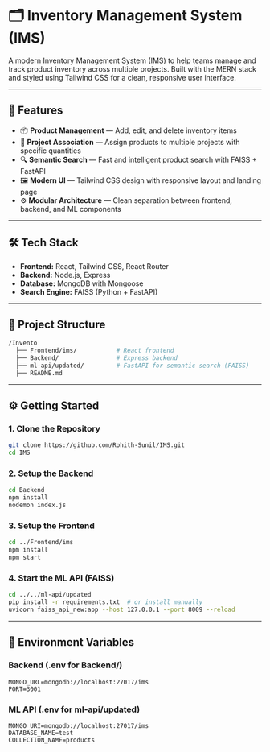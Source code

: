 # 🗂️ Inventory Management System (IMS)

A modern Inventory Management System (IMS) to help teams manage and track product inventory across multiple projects. Built with the MERN stack and styled using Tailwind CSS for a clean, responsive user interface.

---

## 🚀 Features

- 📦 **Product Management** — Add, edit, and delete inventory items  
- 📁 **Project Association** — Assign products to multiple projects with specific quantities  
- 🔍 **Semantic Search** — Fast and intelligent product search with FAISS + FastAPI  
- 🖼️ **Modern UI** — Tailwind CSS design with responsive layout and landing page  
- ⚙️ **Modular Architecture** — Clean separation between frontend, backend, and ML components  

---

## 🛠️ Tech Stack

- **Frontend:** React, Tailwind CSS, React Router  
- **Backend:** Node.js, Express  
- **Database:** MongoDB with Mongoose  
- **Search Engine:** FAISS (Python + FastAPI)  

---

## 📁 Project Structure

```bash
/Invento
  ├── Frontend/ims/           # React frontend
  ├── Backend/                # Express backend
  ├── ml-api/updated/         # FastAPI for semantic search (FAISS)
  ├── README.md
```

---

## ⚙️ Getting Started

### 1. Clone the Repository

```bash
git clone https://github.com/Rohith-Sunil/IMS.git
cd IMS
```

### 2. Setup the Backend

```bash
cd Backend
npm install
nodemon index.js
```

### 3. Setup the Frontend

```bash
cd ../Frontend/ims
npm install
npm start
```

### 4. Start the ML API (FAISS)

```bash
cd ../../ml-api/updated
pip install -r requirements.txt  # or install manually
uvicorn faiss_api_new:app --host 127.0.0.1 --port 8009 --reload
```

---

## 🔧 Environment Variables

### Backend (.env for Backend/)

```env
MONGO_URL=mongodb://localhost:27017/ims
PORT=3001
```

### ML API (.env for ml-api/updated)

```env
MONGO_URI=mongodb://localhost:27017/ims
DATABASE_NAME=test
COLLECTION_NAME=products
```


